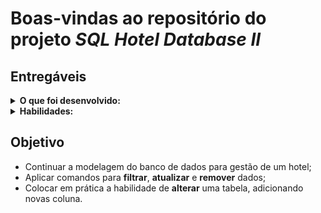 # Boas-vindas ao repositório do projeto _SQL Hotel Database II_

## Entregáveis

<details>
  <summary><strong>O que foi desenvolvido:</strong></summary>

- _Querys_ que retornam:
  - Usuários com 18 anos ou mais;
  - Usuários com o sobrenome igual a `Medhurst` ou `Hills`;
  - O `id`, `nome`, `sobrenome` dos usuários que se chamam `Terry` ou `Demetrius` e que tenham 31 anos;
  - Usuários com domínio de email igual a `dotmail.com`;
  - Usuários cadastrados entre as datas `01/06/2022` e `01/06/2023`;
- Uma _query_ que atualiza todas as pessoas que se cadastraram nos dias `16/01/2018`, `02/09/2019` ou `01/06/2022` para `31/12/2022`;
- Uma _query_ que deleta a usuária com o nome Eleanora Price;
- Uma _query_ que adiciona uma coluna nova na tabela `users`.

</details>

<details>
  <summary><strong>Habilidades:</strong></summary>

- Entender como **filtrar** dados em uma tabela utilizando os operadores relacionais, lógicos, `LIKE`, `IN` e `BETWEEN`.
- Como **atualizar** dados em uma tabela.
- Como **excluir** dados de uma tabela.
- Como **adicionar** uma **coluna** a uma tabela existente.

</details>

## Objetivo

- Continuar a modelagem do banco de dados para gestão de um hotel;
- Aplicar comandos para **filtrar**, **atualizar** e **remover** dados;
- Colocar em prática a habilidade de **alterar** uma tabela, adicionando novas coluna.
